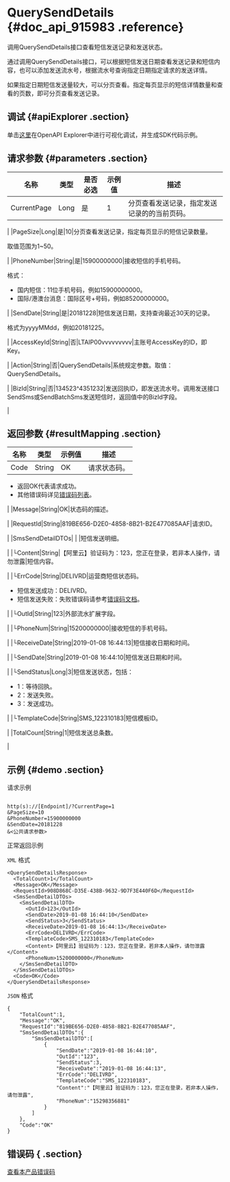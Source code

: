 # QuerySendDetails {#doc_api_915983 .reference}

调用QuerySendDetails接口查看短信发送记录和发送状态。

通过调用QuerySendDetails接口，可以根据短信发送日期查看发送记录和短信内容，也可以添加发送流水号，根据流水号查询指定日期指定请求的发送详情。

如果指定日期短信发送量较大，可以分页查看。指定每页显示的短信详情数量和查看的页数，即可分页查看发送记录。

## 调试 {#apiExplorer .section}

单击[这里](https://api.aliyun.com/#product=Dysmsapi&api=QuerySendDetails)在OpenAPI Explorer中进行可视化调试，并生成SDK代码示例。

## 请求参数 {#parameters .section}

|名称|类型|是否必选|示例值|描述|
|--|--|----|---|--|
|CurrentPage|Long|是|1|分页查看发送记录，指定发送记录的的当前页码。

 |
|PageSize|Long|是|10|分页查看发送记录，指定每页显示的短信记录数量。

 取值范围为1~50。

 |
|PhoneNumber|String|是|15900000000|接收短信的手机号码。

 格式：

 -   国内短信：11位手机号码，例如15900000000。
-   国际/港澳台消息：国际区号+号码，例如85200000000。

 |
|SendDate|String|是|20181228|短信发送日期，支持查询最近30天的记录。

 格式为yyyyMMdd，例如20181225。

 |
|AccessKeyId|String|否|LTAIP00vvvvvvvvv|主账号AccessKey的ID，即Key。

 |
|Action|String|否|QuerySendDetails|系统规定参数。取值：QuerySendDetails。

 |
|BizId|String|否|134523^4351232|发送回执ID，即发送流水号。调用发送接口SendSms或SendBatchSms发送短信时，返回值中的BizId字段。

 |

## 返回参数 {#resultMapping .section}

|名称|类型|示例值|描述|
|--|--|---|--|
|Code|String|OK|请求状态码。

 -   返回OK代表请求成功。
-   其他错误码详见[错误码列表](~~101346~~)。

 |
|Message|String|OK|状态码的描述。

 |
|RequestId|String|819BE656-D2E0-4858-8B21-B2E477085AAF|请求ID。

 |
|SmsSendDetailDTOs| | |短信发送明细。

 |
|└Content|String|【阿里云】验证码为：123，您正在登录，若非本人操作，请勿泄露|短信内容。

 |
|└ErrCode|String|DELIVRD|运营商短信状态码。

 -   短信发送成功：DELIVRD。
-   短信发送失败：失败错误码请参考[错误码文档](~~101347~~)。

 |
|└OutId|String|123|外部流水扩展字段。

 |
|└PhoneNum|String|15200000000|接收短信的手机号码。

 |
|└ReceiveDate|String|2019-01-08 16:44:13|短信接收日期和时间。

 |
|└SendDate|String|2019-01-08 16:44:10|短信发送日期和时间。

 |
|└SendStatus|Long|3|短信发送状态，包括：

 -   1：等待回执。
-   2：发送失败。
-   3：发送成功。

 |
|└TemplateCode|String|SMS\_122310183|短信模板ID。

 |
|TotalCount|String|1|短信发送总条数。

 |

## 示例 {#demo .section}

请求示例

``` {#request_demo}

http(s)://[Endpoint]/?CurrentPage=1
&PageSize=10
&PhoneNumber=15900000000
&SendDate=20181228
&<公共请求参数>

```

正常返回示例

`XML` 格式

``` {#xml_return_success_demo}
<QuerySendDetailsResponse>
  <TotalCount>1</TotalCount>
  <Message>OK</Message>
  <RequestId>908D868C-D35E-438B-9632-9D7F3E440F6D</RequestId>
  <SmsSendDetailDTOs>
    <SmsSendDetailDTO>
      <OutId>123</OutId>
      <SendDate>2019-01-08 16:44:10</SendDate>
      <SendStatus>3</SendStatus>
      <ReceiveDate>2019-01-08 16:44:13</ReceiveDate>
      <ErrCode>DELIVRD</ErrCode>
      <TemplateCode>SMS_122310183</TemplateCode>
      <Content>【阿里云】验证码为：123，您正在登录，若非本人操作，请勿泄露</Content>
      <PhoneNum>15200000000</PhoneNum>
    </SmsSendDetailDTO>
  </SmsSendDetailDTOs>
  <Code>OK</Code>
</QuerySendDetailsResponse>

```

`JSON` 格式

``` {#json_return_success_demo}
{
	"TotalCount":1,
	"Message":"OK",
	"RequestId":"819BE656-D2E0-4858-8B21-B2E477085AAF",
	"SmsSendDetailDTOs":{
		"SmsSendDetailDTO":[
			{
				"SendDate":"2019-01-08 16:44:10",
				"OutId":"123",
				"SendStatus":3,
				"ReceiveDate":"2019-01-08 16:44:13",
				"ErrCode":"DELIVRD",
				"TemplateCode":"SMS_122310183",
				"Content":"【阿里云】验证码为：123，您正在登录，若非本人操作，请勿泄露",
				"PhoneNum":"15298356881"
			}
		]
	},
	"Code":"OK"
}
```

## 错误码 { .section}

[查看本产品错误码](https://error-center.aliyun.com/status/product/Dysmsapi)

